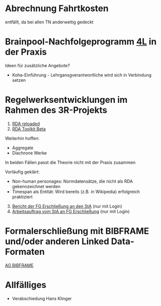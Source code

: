 # Abrechnung Fahrtkosten

entfällt, da bei allen TN anderweitig gedeckt

# Brainpool-Nachfolgeprogramm [4L](http://www.bibliotheksausbildung.at/weiterbildung/seminarprogramm-4l.html) in der Praxis

Ideen für zusätzliche Angebote?

- Koha-Einführung - Lehrgansgverantwortliche wird sich in Verbindung setzen

# Regelwerksentwicklungen im Rahmen des 3R-Projekts

1. [RDA reloaded](https://opus4.kobv.de/opus4-bib-info/files/16348/Wiesenmueller+RDA+reloaded.pdf)
2. [RDA Toolkit Beta](http://beta.rdatoolkit.org/)

Weiterhin hoffen:

- Aggregate
- Diachrone Werke

In beiden Fällen passt die Theorie nicht mit der Praxis zusammen

Vorläufig geklärt:

- Non-human personages: Normdatensätze, die nicht als RDA gekennzeichnet werden
- Timespan als Entität: Wird bereits (z.B. in Wikipedia) erfolgreich praktiziert

3. [Bericht der FG Erschließung an den StA](https://wiki.dnb.de/download/attachments/146396681/Bericht_FGE_201906.docx) (nur mit Login)
4. [Arbeitsauftrag vom StA an FG Erschließung](https://wiki.dnb.de/x/nxLmC) (nur mit Login)

# Formalerschließung mit BIBFRAME und/oder anderen Linked Data-Formaten

[AG BIBFRAME](https://github.com/schubeb8/ld4aln)

# Allfälliges

- Verabschiedung Hans Klinger
